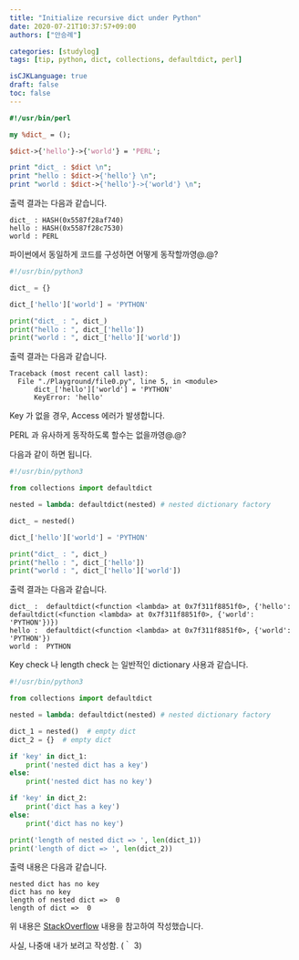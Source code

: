 ```yaml
---
title: "Initialize recursive dict under Python"
date: 2020-07-21T10:37:57+09:00
authors: ["안승례"]

categories: [studylog]
tags: [tip, python, dict, collections, defaultdict, perl]

isCJKLanguage: true
draft: false
toc: false
---
```


```perl
#!/usr/bin/perl

my %dict_ = ();

$dict->{'hello'}->{'world'} = 'PERL';

print "dict_ : $dict \n";
print "hello : $dict->{'hello'} \n";
print "world : $dict->{'hello'}->{'world'} \n";
```

출력 결과는 다음과 같습니다.

```text
dict_ : HASH(0x5587f28af740) 
hello : HASH(0x5587f28c7530) 
world : PERL 
```

파이썬에서 동일하게 코드를 구성하면 어떻게 동작할까영@.@?

```py
#!/usr/bin/python3

dict_ = {}

dict_['hello']['world'] = 'PYTHON'

print("dict_ : ", dict_)
print("hello : ", dict_['hello'])
print("world : ", dict_['hello']['world'])
```

출력 결과는 다음과 같습니다.
```text
Traceback (most recent call last):
  File "./Playground/file0.py", line 5, in <module>
      dict_['hello']['world'] = 'PYTHON'
      KeyError: 'hello'
```
Key 가 없을 경우, Access 에러가 발생합니다.

PERL 과 유사하게 동작하도록 할수는 없을까영@.@?

다음과 같이 하면 됩니다.

```py
#!/usr/bin/python3

from collections import defaultdict

nested = lambda: defaultdict(nested) # nested dictionary factory

dict_ = nested()

dict_['hello']['world'] = 'PYTHON'

print("dict_ : ", dict_)
print("hello : ", dict_['hello'])
print("world : ", dict_['hello']['world'])
```

출력 결과는 다음과 같습니다.

```text
dict_ :  defaultdict(<function <lambda> at 0x7f311f8851f0>, {'hello': defaultdict(<function <lambda> at 0x7f311f8851f0>, {'world': 'PYTHON'})})
hello :  defaultdict(<function <lambda> at 0x7f311f8851f0>, {'world': 'PYTHON'})
world :  PYTHON
```

Key check 나 length check 는 일반적인 dictionary 사용과 같습니다.

```py
#!/usr/bin/python3

from collections import defaultdict

nested = lambda: defaultdict(nested) # nested dictionary factory

dict_1 = nested()  # empty dict
dict_2 = {}  # empty dict

if 'key' in dict_1:
    print('nested dict has a key')
else:
    print('nested dict has no key')

if 'key' in dict_2:
    print('dict has a key')
else:
    print('dict has no key')

print('length of nested dict => ', len(dict_1))
print('length of dict => ', len(dict_2))
```

출력 내용은 다음과 같습니다.

```text
nested dict has no key
dict has no key
length of nested dict =>  0
length of dict =>  0
```

위 내용은 [StackOverflow](https://stackoverflow.com/a/23036575) 내용을 참고하여 작성했습니다.

사실, 나중애 내가 보려고 작성함. (｀ 3)

